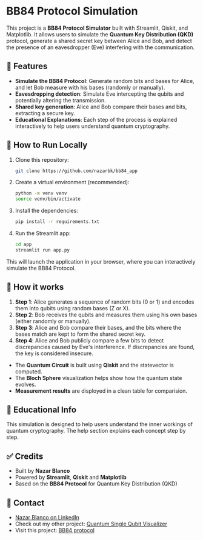 # BB84 Protocol Simulation

This project is a **BB84 Protocol Simulator** built with Streamlit, Qiskit, and Matplotlib. It allows users to simulate the **Quantum Key Distribution (QKD)** protocol, generate a shared secret key between Alice and Bob, and detect the presence of an eavesdropper (Eve) interfering with the communication.

## 🚀 Features
- **Simulate the BB84 Protocol**: Generate random bits and bases for Alice, and let Bob measure with his bases (randomly or manually).
- **Eavesdropping detection**: Simulate Eve intercepting the qubits and potentially altering the transmission.
- **Shared key generation**: Alice and Bob compare their bases and bits, extracting a secure key.
- **Educational Explanations**: Each step of the process is explained interactively to help users understand quantum cryptography.

## 🧩 How to Run Locally

1. Clone this repository:
    ```bash
    git clone https://github.com/nazarbk/bb84_app
2. Create a virtual environment (recommended):
    ```bash
    python -m venv venv
    source venv/bin/activate
3. Install the dependencies:
    ```bash
    pip install -r requirements.txt
4. Run the Streamlit app:
    ```bash
    cd app
    streamlit run app.py

This will launch the application in your browser, where you can interactively simulate the BB84 Protocol.

## 📌 How it works

1. **Step 1**: Alice generates a sequence of random bits (0 or 1) and encodes them into qubits using random bases (Z or X).
2. **Step 2**: Bob receives the qubits and measures them using his own bases (either randomly or manually).
3. **Step 3**: Alice and Bob compare their bases, and the bits where the bases match are kept to form the shared secret key.
4. **Step 4**: Alice and Bob publicly compare a few bits to detect discrepancies caused by Eve's interference. If discrepancies are found, the key is considered insecure.

- The **Quantum Circuit** is built using **Qiskit** and the statevector is computed.
- The **Bloch Sphere** visualization helps show how the quantum state evolves.
- **Measurement results** are disployed in a clean table for comparision.

## 📖 Educational Info

This simulation is designed to help users understand the inner workings of quantum cryptography. The help section explains each concept step by step.

## ✅ Credits
- Built by **Nazar Blanco**
- Powered by **Streamlit**, **Qiskit** and **Matplotlib**
- Based on the **BB84 Protocol** for Quantum Key Distribution (QKD)

## 📱 Contact
- [Nazar Blanco on LinkedIn](https://www.linkedin.com/in/nazar-blanco-kataran/)
- Check out my other project: [Quantum Single Qubit Visualizer](https://quantum-single-qubit-visualizer.streamlit.app/)
- Visit this project: [BB84 protocol]()